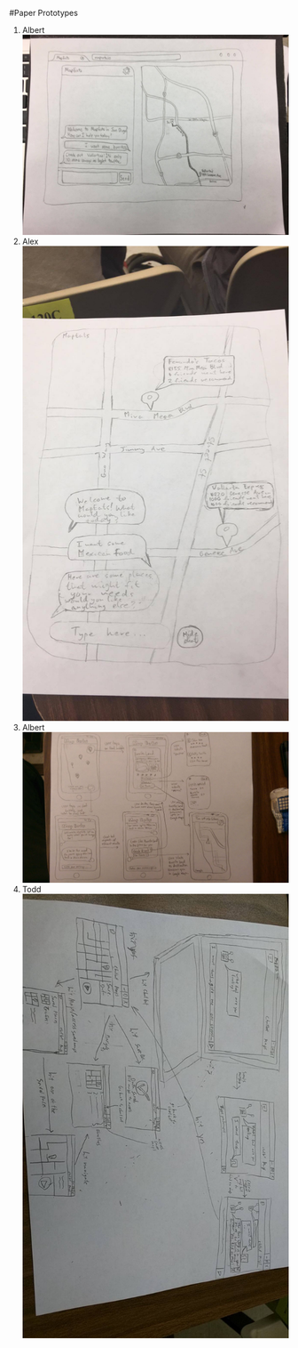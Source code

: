 #Paper Prototypes
1. Albert
![Paper Prototype 1](./prototypes/albert.jpg "1")
2. Alex
![Paper Prototype 1](./prototypes/alex.jpg "2")
3. Albert
![Paper Prototype 1](./prototypes/sanjeev.jpg "3")
4. Todd
![Paper Prototype 1](./prototypes/todd.jpg "4")